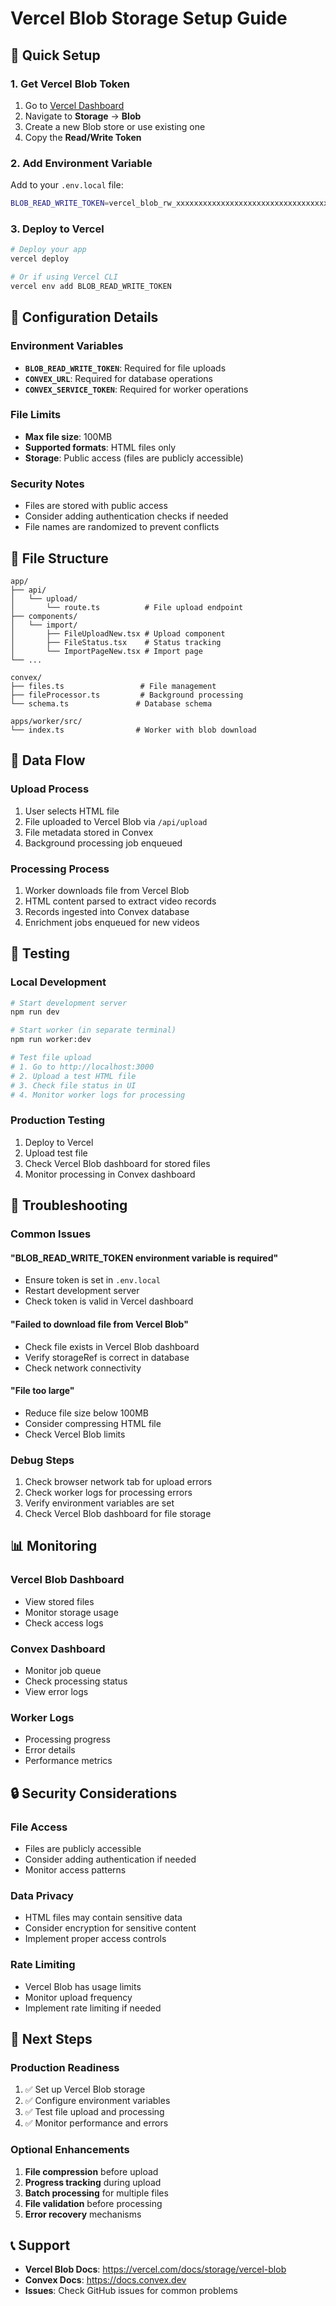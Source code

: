 # Vercel Blob Storage Setup Guide

## 🚀 **Quick Setup**

### **1. Get Vercel Blob Token**
1. Go to [Vercel Dashboard](https://vercel.com/dashboard)
2. Navigate to **Storage** → **Blob**
3. Create a new Blob store or use existing one
4. Copy the **Read/Write Token**

### **2. Add Environment Variable**
Add to your `.env.local` file:
```bash
BLOB_READ_WRITE_TOKEN=vercel_blob_rw_xxxxxxxxxxxxxxxxxxxxxxxxxxxxxxxxxxxxxxxxxxxxxxxxxxxxxxxxxxxxxxxx
```

### **3. Deploy to Vercel**
```bash
# Deploy your app
vercel deploy

# Or if using Vercel CLI
vercel env add BLOB_READ_WRITE_TOKEN
```

## 🔧 **Configuration Details**

### **Environment Variables**
- **`BLOB_READ_WRITE_TOKEN`**: Required for file uploads
- **`CONVEX_URL`**: Required for database operations
- **`CONVEX_SERVICE_TOKEN`**: Required for worker operations

### **File Limits**
- **Max file size**: 100MB
- **Supported formats**: HTML files only
- **Storage**: Public access (files are publicly accessible)

### **Security Notes**
- Files are stored with public access
- Consider adding authentication checks if needed
- File names are randomized to prevent conflicts

## 📁 **File Structure**

```
app/
├── api/
│   └── upload/
│       └── route.ts          # File upload endpoint
├── components/
│   └── import/
│       ├── FileUploadNew.tsx # Upload component
│       ├── FileStatus.tsx    # Status tracking
│       └── ImportPageNew.tsx # Import page
└── ...

convex/
├── files.ts                 # File management
├── fileProcessor.ts         # Background processing
└── schema.ts               # Database schema

apps/worker/src/
└── index.ts                # Worker with blob download
```

## 🔄 **Data Flow**

### **Upload Process**
1. User selects HTML file
2. File uploaded to Vercel Blob via `/api/upload`
3. File metadata stored in Convex
4. Background processing job enqueued

### **Processing Process**
1. Worker downloads file from Vercel Blob
2. HTML content parsed to extract video records
3. Records ingested into Convex database
4. Enrichment jobs enqueued for new videos

## 🧪 **Testing**

### **Local Development**
```bash
# Start development server
npm run dev

# Start worker (in separate terminal)
npm run worker:dev

# Test file upload
# 1. Go to http://localhost:3000
# 2. Upload a test HTML file
# 3. Check file status in UI
# 4. Monitor worker logs for processing
```

### **Production Testing**
1. Deploy to Vercel
2. Upload test file
3. Check Vercel Blob dashboard for stored files
4. Monitor processing in Convex dashboard

## 🚨 **Troubleshooting**

### **Common Issues**

#### **"BLOB_READ_WRITE_TOKEN environment variable is required"**
- Ensure token is set in `.env.local`
- Restart development server
- Check token is valid in Vercel dashboard

#### **"Failed to download file from Vercel Blob"**
- Check file exists in Vercel Blob dashboard
- Verify storageRef is correct in database
- Check network connectivity

#### **"File too large"**
- Reduce file size below 100MB
- Consider compressing HTML file
- Check Vercel Blob limits

### **Debug Steps**
1. Check browser network tab for upload errors
2. Check worker logs for processing errors
3. Verify environment variables are set
4. Check Vercel Blob dashboard for file storage

## 📊 **Monitoring**

### **Vercel Blob Dashboard**
- View stored files
- Monitor storage usage
- Check access logs

### **Convex Dashboard**
- Monitor job queue
- Check processing status
- View error logs

### **Worker Logs**
- Processing progress
- Error details
- Performance metrics

## 🔒 **Security Considerations**

### **File Access**
- Files are publicly accessible
- Consider adding authentication if needed
- Monitor access patterns

### **Data Privacy**
- HTML files may contain sensitive data
- Consider encryption for sensitive content
- Implement proper access controls

### **Rate Limiting**
- Vercel Blob has usage limits
- Monitor upload frequency
- Implement rate limiting if needed

## 🎯 **Next Steps**

### **Production Readiness**
1. ✅ Set up Vercel Blob storage
2. ✅ Configure environment variables
3. ✅ Test file upload and processing
4. ✅ Monitor performance and errors

### **Optional Enhancements**
1. **File compression** before upload
2. **Progress tracking** during upload
3. **Batch processing** for multiple files
4. **File validation** before processing
5. **Error recovery** mechanisms

## 📞 **Support**

- **Vercel Blob Docs**: https://vercel.com/docs/storage/vercel-blob
- **Convex Docs**: https://docs.convex.dev
- **Issues**: Check GitHub issues for common problems
